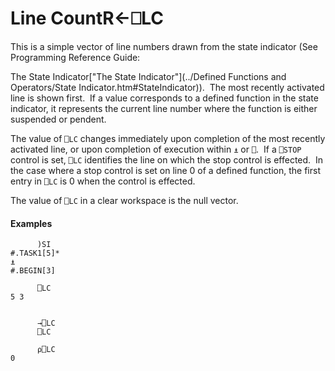 




<h1 class="heading"><span class="name">Line Count</span><span class="command">R←⎕LC</span></h1>

This is a simple vector of line numbers drawn from the state indicator (See  
Programming Reference Guide: 

The State Indicator["The State Indicator"](../Defined Functions and Operators/State Indicator.htm#StateIndicator)).  The most recently activated line is shown first.  If a value corresponds to a defined function in the state indicator, it represents the current line number where the function is either suspended or pendent.


The value of `⎕LC` changes immediately upon completion of the most recently activated line, or upon completion of execution within `⍎` or `⎕`.  If a `⎕STOP` control is set, `⎕LC` identifies the line on which the stop control is effected.  In the case where a stop control is set on line 0 of a defined function, the first entry in `⎕LC` is 0 when the control is effected.


The value of `⎕LC` in a clear workspace is the null vector.


#### Examples
```apl
      )SI
#.TASK1[5]*
⍎
#.BEGIN[3]
 
      ⎕LC
5 3
```
```apl

      →⎕LC
      ⎕LC
 
      ⍴⎕LC
0
```


